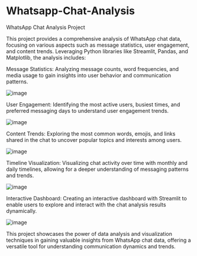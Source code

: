 # Whatsapp-Chat-Analysis



WhatsApp Chat Analysis Project

This project provides a comprehensive analysis of WhatsApp chat data, focusing on various aspects such as message statistics, user engagement, and content trends. Leveraging Python libraries like Streamlit, Pandas, and Matplotlib, the analysis includes:

Message Statistics: Analyzing message counts, word frequencies, and media usage to gain insights into user behavior and communication patterns.

![image](https://github.com/Ashishkumark1717/Whatsapp-Chat-Analysis/assets/126469642/df6bbe69-87fc-41c3-bbb7-29546d53d69a)

User Engagement: Identifying the most active users, busiest times, and preferred messaging days to understand user engagement trends.

![image](https://github.com/Ashishkumark1717/Whatsapp-Chat-Analysis/assets/126469642/000754c6-0057-40c6-89c7-0ab09cbe0472)

Content Trends: Exploring the most common words, emojis, and links shared in the chat to uncover popular topics and interests among users.

![image](https://github.com/Ashishkumark1717/Whatsapp-Chat-Analysis/assets/126469642/9b0199f4-2533-47d5-b964-486071d57e8c)


Timeline Visualization: Visualizing chat activity over time with monthly and daily timelines, allowing for a deeper understanding of messaging patterns and trends.

![image](https://github.com/Ashishkumark1717/Whatsapp-Chat-Analysis/assets/126469642/d67955f3-a861-4f00-8fa3-6e8fa949508e)

Interactive Dashboard: Creating an interactive dashboard with Streamlit to enable users to explore and interact with the chat analysis results dynamically.

![image](https://github.com/Ashishkumark1717/Whatsapp-Chat-Analysis/assets/126469642/a24de11e-4855-47b7-af3d-271caa849635)

This project showcases the power of data analysis and visualization techniques in gaining valuable insights from WhatsApp chat data, offering a versatile tool for understanding communication dynamics and trends.

